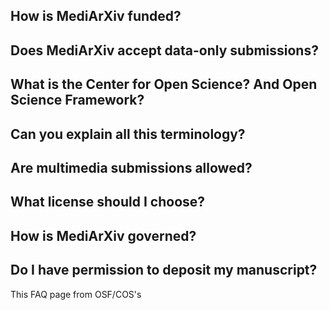## How is MediArXiv funded?

## Does MediArXiv accept data-only submissions?

## What is the Center for Open Science? And Open Science Framework?

## Can you explain all this terminology?

## Are multimedia submissions allowed?

## What license should I choose?

## How is MediArXiv governed? 

## Do I have permission to deposit my manuscript?


This FAQ page from OSF/COS's 